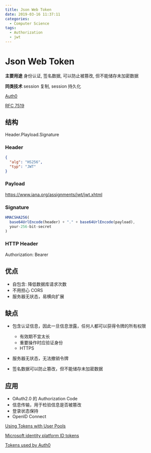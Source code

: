 ```yaml
---
title: Json Web Token
date: 2019-03-16 11:37:11
categories:
  - Computer Science
tags:
  - Authorization
  - jwt
---
```


# Json Web Token

**主要用途** 身份认证, 签名数据, 可以防止被篡改, 但不能储存未加密数据

**同类技术** session 复制, session 持久化

[Auth0](https://jwt.io/)

[RFC 7519](https://tools.ietf.org/html/rfc7519)

## 结构

Header.Playload.Signature

### Header

```json
{
  "alg": "HS256",
  "typ": "JWT"
}
```

### Payload

https://www.iana.org/assignments/jwt/jwt.xhtml

### Signature

```js
HMACSHA256(
  base64UrlEncode(header) + "." + base64UrlEncode(payload),
  your-256-bit-secret
)
```

### HTTP Header

Authorization: Bearer <token>

## 优点

- 自包含: 降低数据库请求次数
- 不用担心 CORS
- 服务器无状态，易横向扩展

## 缺点

- 包含认证信息，因此一旦信息泄露，任何人都可以获得令牌的所有权限
  - 有效期不宜太长
  - 重要操作时应验证身份
  - HTTPS

- 服务器无状态，无法撤销令牌
- 签名数据可以防止篡改，但不能储存未加密数据

## 应用

- OAuth2.0 的 Authorization Code
- 信息传输，用于检验信息是否被篡改
- 登录状态保持
- OpenID Connect

[Using Tokens with User Pools](https://docs.aws.amazon.com/cognito/latest/developerguide/amazon-cognito-user-pools-using-tokens-with-identity-providers.html)

[Microsoft identity platform ID tokens](https://docs.microsoft.com/en-us/azure/active-directory/develop/active-directory-token-and-claims)
 
[Tokens used by Auth0](https://auth0.com/docs/tokens)
